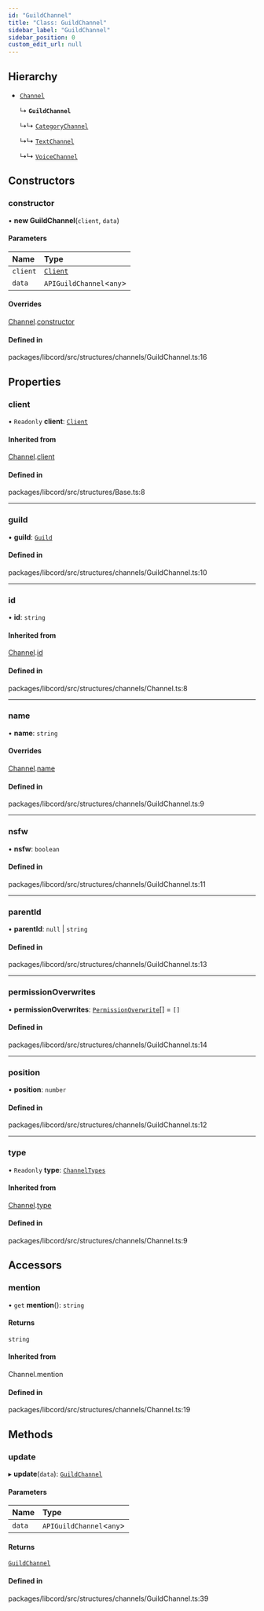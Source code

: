 ```yaml
---
id: "GuildChannel"
title: "Class: GuildChannel"
sidebar_label: "GuildChannel"
sidebar_position: 0
custom_edit_url: null
---
```


## Hierarchy

- [`Channel`](Channel.md)

  ↳ **`GuildChannel`**

  ↳↳ [`CategoryChannel`](CategoryChannel.md)

  ↳↳ [`TextChannel`](TextChannel.md)

  ↳↳ [`VoiceChannel`](VoiceChannel.md)

## Constructors

### constructor

• **new GuildChannel**(`client`, `data`)

#### Parameters

| Name | Type |
| :------ | :------ |
| `client` | [`Client`](Client.md) |
| `data` | `APIGuildChannel`<`any`\> |

#### Overrides

[Channel](Channel.md).[constructor](Channel.md#constructor)

#### Defined in

packages/libcord/src/structures/channels/GuildChannel.ts:16

## Properties

### client

• `Readonly` **client**: [`Client`](Client.md)

#### Inherited from

[Channel](Channel.md).[client](Channel.md#client)

#### Defined in

packages/libcord/src/structures/Base.ts:8

___

### guild

• **guild**: [`Guild`](Guild.md)

#### Defined in

packages/libcord/src/structures/channels/GuildChannel.ts:10

___

### id

• **id**: `string`

#### Inherited from

[Channel](Channel.md).[id](Channel.md#id)

#### Defined in

packages/libcord/src/structures/channels/Channel.ts:8

___

### name

• **name**: `string`

#### Overrides

[Channel](Channel.md).[name](Channel.md#name)

#### Defined in

packages/libcord/src/structures/channels/GuildChannel.ts:9

___

### nsfw

• **nsfw**: `boolean`

#### Defined in

packages/libcord/src/structures/channels/GuildChannel.ts:11

___

### parentId

• **parentId**: ``null`` \| `string`

#### Defined in

packages/libcord/src/structures/channels/GuildChannel.ts:13

___

### permissionOverwrites

• **permissionOverwrites**: [`PermissionOverwrite`](PermissionOverwrite.md)[] = `[]`

#### Defined in

packages/libcord/src/structures/channels/GuildChannel.ts:14

___

### position

• **position**: `number`

#### Defined in

packages/libcord/src/structures/channels/GuildChannel.ts:12

___

### type

• `Readonly` **type**: [`ChannelTypes`](../enums/ChannelTypes.md)

#### Inherited from

[Channel](Channel.md).[type](Channel.md#type)

#### Defined in

packages/libcord/src/structures/channels/Channel.ts:9

## Accessors

### mention

• `get` **mention**(): `string`

#### Returns

`string`

#### Inherited from

Channel.mention

#### Defined in

packages/libcord/src/structures/channels/Channel.ts:19

## Methods

### update

▸ **update**(`data`): [`GuildChannel`](GuildChannel.md)

#### Parameters

| Name | Type |
| :------ | :------ |
| `data` | `APIGuildChannel`<`any`\> |

#### Returns

[`GuildChannel`](GuildChannel.md)

#### Defined in

packages/libcord/src/structures/channels/GuildChannel.ts:39

